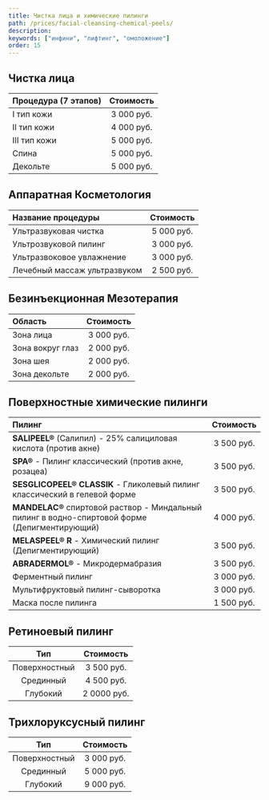 ```yaml
---
title: Чистка лица и химические пилинги
path: /prices/facial-cleansing-chemical-peels/
description:
keywords: ["инфини", "лифтинг", "омоложение"]
order: 15
---
```


<h2 class="PriceTable__heading">Чистка лица</h2>

| Процедура (7 этапов) | Стоимость  |
|:---------------------|:----------:|
| I тип кожи           | 3 000 руб. |
| II тип кожи          | 4 000 руб. |
| III тип кожи         | 5 000 руб. |
| Спина                | 5 000 руб. |
| Декольте             | 5 000 руб. |

<h2 class="PriceTable__heading">Аппаратная Косметология</h2>

| Название процедуры           | Стоимость  |
|:-----------------------------|:----------:|
| Ультразвуковая чистка        | 5 000 руб. |
| Ультрозвуковой пилинг        | 3 000 руб. |
| Ультразвоковое увлажнение    | 3 000 руб. |
| Лечебный массаж ультразвуком | 2 500 руб. |

<h2 class="PriceTable__heading">Безинъекционная Мезотерапия</h2>

| Область          | Стоимость  |
|:-----------------|:----------:|
| Зона лица        | 3 000 руб. |
| Зона вокруг глаз | 2 000 руб. |
| Зона шея         | 2 000 руб. |
| Зона декольте    | 2 000 руб. |

<h2 class="PriceTable__heading">Поверхностные химические пилинги</h2>

| Пилинг                                                                                          | Стоимость  |
|:------------------------------------------------------------------------------------------------|:----------:|
| **SALIPEEL®** (Салипил) - 25% салициловая кислота (против акне)                                 | 3 500 руб. |
| **SPA®** - Пилинг классический (против акне, розацеа)                                           | 3 500 руб. |
| **SESGLICOPEEL® CLASSIK** - Гликолевый пилинг классический в гелевой форме                      | 3 500 руб. |
| **MANDELAC®**  спиртовой раствор - Миндальный пилинг в водно-спиртовой форме (Депигментирующий) | 4 000 руб. |
| **MELASPEEL® R** - Химический пилинг (Депигментирующий)                                         | 3 500 руб. |
| **ABRADERMOL®** - Микродермабразия                                                              | 3 500 руб. |
| Ферментный пилинг                                                                               | 3 000 руб. |
| Мультифруктовый пилинг-сыворотка                                                                | 3 000 руб. |
| Маска после пилинга                                                                             | 1 500 руб. |

<h2 class="PriceTable__heading">Ретиноевый пилинг</h2>

|      Тип      |  Стоимость  |
|:-------------:|:-----------:|
| Поверхностный | 3 500 руб.  |
|   Срединный   | 4 500 руб.  |
|   Глубокий    | 2 0000 руб. |

<h2 class="PriceTable__heading">Трихлоруксусный пилинг</h2>

|      Тип      | Стоимость  |
|:-------------:|:----------:|
| Поверхностный | 3 000 руб. |
|   Срединный   | 5 000 руб. |
|   Глубокий    | 9 000 руб. |
